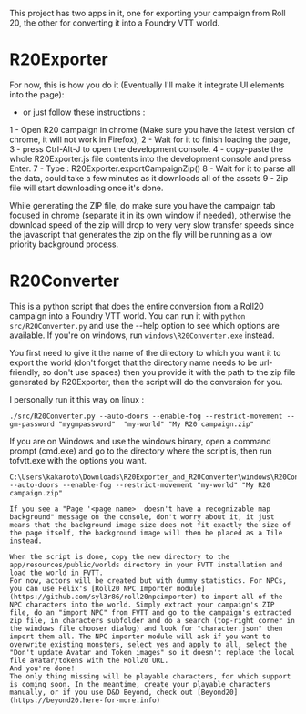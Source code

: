 This project has two apps in it, one for exporting your campaign from Roll 20, the other for converting it into a Foundry VTT world.

# R20Exporter

For now, this is how you do it (Eventually I'll make it integrate UI elements into the page):
* or just follow these instructions : 

1 - Open R20 campaign in chrome (Make sure you have the latest version of chrome, it will not work in Firefox), 
2 - Wait for it to finish loading the page, 
3 - press Ctrl-Alt-J to open the development console. 
4 - copy-paste the whole R20Exporter.js file contents into the development console and press Enter.
7 - Type : R20Exporter.exportCampaignZip()
8 - Wait for it to parse all the data, could take a few minutes as it downloads all of the assets
9 - Zip file will start downloading once it's done.

While generating the ZIP file, do make sure you have the campaign tab focused in chrome (separate it in its own window if needed), otherwise the download speed of the zip will drop to very very slow transfer speeds since the javascript that generates the zip on the fly will be running as a low priority background process.

# R20Converter

This is a python script that does the entire conversion from a Roll20 campaign into a Foundry VTT world.
You can run it with `python src/R20Converter.py` and use the --help option to see which options are available.
If you're on windows, run `windows\R20Converter.exe` instead.

You first need to give it the name of the directory to which you want it to export the world (don't forget that the directory name needs to be url-friendly, so don't use spaces) then you provide it with the path to the zip file generated by R20Exporter, then the script will do the conversion for you.

I personally run it this way on linux : 

```
./src/R20Converter.py --auto-doors --enable-fog --restrict-movement --gm-password "mygmpassword"  "my-world" "My R20 campaign.zip"
```

If you are on Windows and use the windows binary, open a command prompt (cmd.exe) and go to the directory where the script is, then run tofvtt.exe with the options you want.

```
C:\Users\kakaroto\Downloads\R20Exporter_and_R20Converter\windows\R20Converter.exe --auto-doors --enable-fog --restrict-movement "my-world" "My R20 campaign.zip"

If you see a "Page '<page name>' doesn't have a recognizable map background" message on the console, don't worry about it, it just means that the background image size does not fit exactly the size of the page itself, the background image will then be placed as a Tile instead.

When the script is done, copy the new directory to the app/resources/public/worlds directory in your FVTT installation and load the world in FVTT. 
For now, actors will be created but with dummy statistics. For NPCs, you can use Felix's [Roll20 NPC Importer module](https://github.com/syl3r86/roll20npcimporter) to import all of the NPC characters into the world. Simply extract your campaign's ZIP file, do an "import NPC" from FVTT and go to the campaign's extracted zip file, in characters subfolder and do a search (top-right corner in the windows file chooser dialog) and look for "character.json" then import them all. The NPC importer module will ask if you want to overwrite existing monsters, select yes and apply to all, select the "Don't update Avatar and Token images" so it doesn't replace the local file avatar/tokens with the Roll20 URL.
And you're done!
The only thing missing will be playable characters, for which support is coming soon. In the meantime, create your playable characters manually, or if you use D&D Beyond, check out [Beyond20](https://beyond20.here-for-more.info)